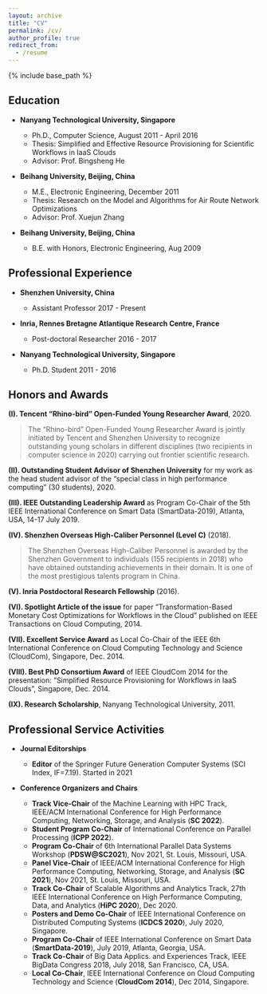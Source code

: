 ```yaml
---
layout: archive
title: "CV"
permalink: /cv/
author_profile: true
redirect_from:
  - /resume
---
```


{% include base_path %}

Education
---

* **Nanyang Technological University, Singapore**

  * Ph.D., Computer Science, August 2011 - April 2016
  * Thesis: Simplified and Effective Resource Provisioning for Scientific Workflows in IaaS Clouds
  * Advisor: Prof. Bingsheng He

* **Beihang University, Beijing, China**
  * M.E., Electronic Engineering, December 2011
  * Thesis: Research on the Model and Algorithms for Air Route Network Optimizations
  * Advisor: Prof. Xuejun Zhang

* **Beihang University, Beijing, China**
  * B.E. with Honors, Electronic Engineering, Aug 2009

Professional Experience
---

* **Shenzhen University, China**
  * Assistant Professor 2017 - Present

* **Inria, Rennes Bretagne Atlantique Research Centre, France**
  * Post-doctoral Researcher 2016 - 2017

* **Nanyang Technological University, Singapore**
  * Ph.D. Student 2011 - 2016
  
Honors and Awards
--

**(I). Tencent “Rhino-bird” Open-Funded Young Researcher Award**, 2020.

> The “Rhino-bird” Open-Funded Young Researcher Award is jointly initiated by Tencent and Shenzhen University to recognize outstanding young scholars in different disciplines (two recipients in
computer science in 2020) carrying out frontier scientific research.

**(II). Outstanding Student Advisor of Shenzhen University** for my work as the head student advisor of
the “special class in high performance computing” (30 students), 2020.

**(III). IEEE Outstanding Leadership Award** as Program Co-Chair of the 5th IEEE International Conference
on Smart Data (SmartData-2019), Atlanta, USA, 14-17 July 2019.

**(IV). Shenzhen Overseas High-Caliber Personnel (Level C)** (2018).

> The Shenzhen Overseas High-Caliber Personnel is awarded by the Shenzhen Government to individuals (155 recipients in 2018) who have obtained outstanding achievements in their domain. It is one of the most prestigious talents program in China.

**(V). Inria Postdoctoral Research Fellowship** (2016).

**(VI). Spotlight Article of the issue** for paper ”Transformation-Based Monetary Cost Optimizations for
Workflows in the Cloud” published on IEEE Transactions on Cloud Computing, 2014.

**(VII). Excellent Service Award** as Local Co-Chair of the IEEE 6th International Conference on Cloud Computing Technology and Science (CloudCom), Singapore, Dec. 2014.

**(VIII). Best PhD Consortium Award** of IEEE CloudCom 2014 for the presentation: ”Simplified Resource
Provisioning for Workflows in IaaS Clouds”, Singapore, Dec. 2014.

**(IX). Research Scholarship**, Nanyang Technological University, 2011.

 Professional Service Activities
 ---
 
* **Journal Editorships**
  * **Editor** of the Springer Future Generation Computer Systems (SCI Index, IF=7.19). Started in 2021

* **Conference Organizers and Chairs**
  * **Track Vice-Chair** of the Machine Learning with HPC Track, IEEE/ACM International Conference for High
Performance Computing, Networking, Storage, and Analysis (**SC 2022**).
  * **Student Program Co-Chair** of International Conference on Parallel Processing (**ICPP 2022**).
  * **Program Co-Chair** of 6th International Parallel Data Systems Workshop (**PDSW@SC2021**), Nov 2021,
St. Louis, Missouri, USA.
  * **Panel Vice-Chair** of IEEE/ACM International Conference for High Performance Computing, Networking,
Storage, and Analysis (**SC 2021**), Nov 2021, St. Louis, Missouri, USA.
  * **Track Co-Chair** of Scalable Algorithms and Analytics Track, 27th IEEE International Conference on High
Performance Computing, Data, and Analytics (**HiPC 2020**), Dec 2020.
  * **Posters and Demo Co-Chair** of IEEE International Conference on Distributed Computing Systems (**ICDCS
2020**), July 2020, Singapore.
  * **Program Co-Chair** of IEEE International Conference on Smart Data (**SmartData-2019**), July 2019, Atlanta, Georgia, USA.
  * **Track Co-Chair** of Big Data Applics. and Experiences Track, IEEE BigData Congress 2018, July 2018, San
Francisco, CA, USA.
  * **Local Co-Chair**, IEEE International Conference on Cloud Computing Technology and Science (**CloudCom
2014**), Dec 2014, Singapore.
